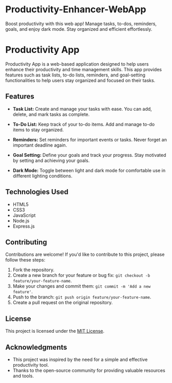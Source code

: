 # Productivity-Enhancer-WebApp
Boost productivity with this web app! Manage tasks, to-dos, reminders, goals, and enjoy dark mode. Stay organized and efficient effortlessly.

# Productivity App

Productivity App is a web-based application designed to help users enhance their productivity and time management skills. This app provides features such as task lists, to-do lists, reminders, and goal-setting functionalities to help users stay organized and focused on their tasks.

## Features

- **Task List:** Create and manage your tasks with ease. You can add, delete, and mark tasks as complete.

- **To-Do List:** Keep track of your to-do items. Add and manage to-do items to stay organized.

- **Reminders:** Set reminders for important events or tasks. Never forget an important deadline again.

- **Goal Setting:** Define your goals and track your progress. Stay motivated by setting and achieving your goals.

- **Dark Mode:** Toggle between light and dark mode for comfortable use in different lighting conditions.

## Technologies Used

- HTML5
- CSS3
- JavaScript
- Node.js
- Express.js

## Contributing

Contributions are welcome! If you'd like to contribute to this project, please follow these steps:

1. Fork the repository.
2. Create a new branch for your feature or bug fix: `git checkout -b feature/your-feature-name`.
3. Make your changes and commit them: `git commit -m 'Add a new feature'`.
4. Push to the branch: `git push origin feature/your-feature-name`.
5. Create a pull request on the original repository.

## License

This project is licensed under the [MIT License](LICENSE).

## Acknowledgments

- This project was inspired by the need for a simple and effective productivity tool.
- Thanks to the open-source community for providing valuable resources and tools.

